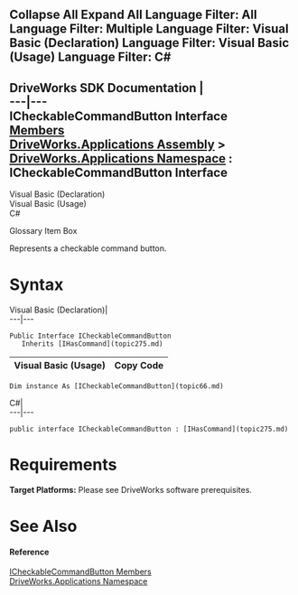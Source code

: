 Collapse All Expand All Language Filter: All  Language Filter: Multiple  Language Filter: Visual Basic (Declaration) Language Filter: Visual Basic (Usage) Language Filter: C#  
---  
DriveWorks SDK Documentation  |   
---|---  
ICheckableCommandButton Interface   
[Members](topic67.md)   
[DriveWorks.Applications Assembly](topic13.md) > [DriveWorks.Applications Namespace](topic16.md) : ICheckableCommandButton Interface  
---  
  
Visual Basic (Declaration)    
Visual Basic (Usage)    
C# 

Glossary Item Box

Represents a checkable command button. 

# Syntax

Visual Basic (Declaration)|   
---|---  
      
    
    Public Interface ICheckableCommandButton 
       Inherits [IHasCommand](topic275.md)   
  
Visual Basic (Usage)| Copy Code  
---|---  
      
    
    Dim instance As [ICheckableCommandButton](topic66.md)  
  
C#|   
---|---  
      
    
    public interface ICheckableCommandButton : [IHasCommand](topic275.md)    
  
# Requirements

**Target Platforms:** Please see DriveWorks software prerequisites.

# See Also

#### Reference

[ICheckableCommandButton Members](topic67.md)   
[DriveWorks.Applications Namespace](topic16.md)


